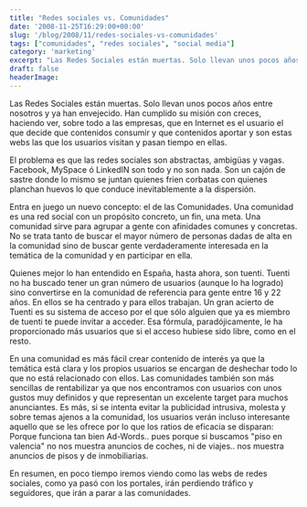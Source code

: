 ```yaml
---
title: "Redes sociales vs. Comunidades"
date: '2008-11-25T16:29:00+00:00'
slug: '/blog/2008/11/redes-sociales-vs-comunidades'
tags: ["comunidades", "redes sociales", "social media"]
category: 'marketing'
excerpt: "Las Redes Sociales están muertas. Solo llevan unos pocos años entre nosotros y ya han envejecido. Han cumplido su misión con creces, haciendo ver, sobre todo a las empresas, que en Internet es el usuar..."
draft: false
headerImage:
---
```

Las Redes Sociales están muertas. Solo llevan unos pocos años entre nosotros y ya han envejecido. Han cumplido su misión con creces, haciendo ver, sobre todo a las empresas, que en Internet es el usuario el que decide que contenidos consumir y que contenidos aportar y son estas webs las que los usuarios visitan y pasan tiempo en ellas.

El problema es que las redes sociales son abstractas, ambigüas y vagas. Facebook, MySpace ó LinkedIN son todo y no son nada. Son un cajón de sastre donde lo mismo se juntan quienes frien corbatas con quienes planchan huevos lo que conduce inevitablemente a la dispersión.

Entra en juego un nuevo concepto: el de las Comunidades. Una comunidad es una red social con un propósito concreto, un fin, una meta. Una comunidad sirve para agrupar a gente con afinidades comunes y concretas. No se trata tanto de buscar el mayor número de personas dadas de alta en la comunidad sino de buscar gente verdaderamente interesada en la temática de la comunidad y en participar en ella.

Quienes mejor lo han entendido en España, hasta ahora, son tuenti. Tuenti no ha buscado tener un gran número de usuarios (aunque lo ha logrado) sino convertirse en la comunidad de referencia para gente entre 16 y 22 años. En ellos se ha centrado y para ellos trabajan. Un gran acierto de Tuenti es su sistema de acceso por el que sólo alguien que ya es miembro de tuenti te puede invitar a acceder. Esa fórmula, paradójicamente, le ha proporcionado más usuarios que si el acceso hubiese sido libre, como en el resto.

En una comunidad es más fácil crear contenido de interés ya que la temática está clara y los propios usuarios se encargan de deshechar todo lo que no está relacionado con ellos. Las comunidades también son más sencillas de rentabilizar ya que nos encontramos con usuarios con unos gustos muy definidos y que representan un excelente target para muchos anunciantes. Es más, si se intenta evitar la publicidad intrusiva, molesta y sobre temas ajenos a la comunidad, los usuarios verán incluso interesante aquello que se les ofrece por lo que los ratios de eficacia se disparan: Porque funciona tan bien Ad-Words.. pues porque si buscamos "piso en valencia" no nos muestra anuncios de coches, ni de viajes.. nos muestra anuncios de pisos y de inmobiliarias.

En resumen, en poco tiempo iremos viendo como las webs de redes sociales, como ya pasó con los portales, irán perdiendo tráfico y seguidores, que irán a parar a las comunidades.
